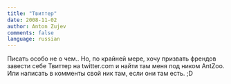 ```yaml
---
title: "Твиттер"
date: 2008-11-02
author: Anton Zujev
comments: false
language: russian
---
```


Писать особо не о чем.. Но, по крайней мере, хочу призвать френдов завести себе Твиттер на twitter.com и найти там меня под ником AntZoo. Или написать в комменты свой ник там, если они там есть. ;D